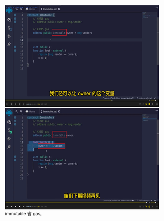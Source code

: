 <img src='./img/2022-05-28-17-27-35.png' height=333px></img>    
<img src='./img/2022-05-28-17-27-18.png' height=333px></img>    
immutable 省 gas。        
  
  
